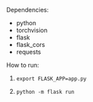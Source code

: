 
Dependencies:

- python
- torchvision
- flask
- flask_cors
- requests


How to run:

1) `export FLASK_APP=app.py`

2) `python -m flask run`
